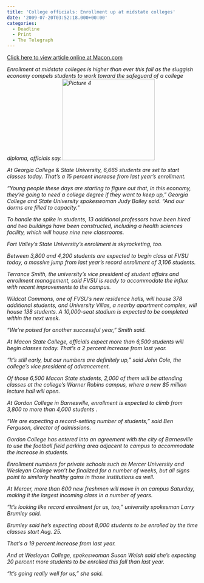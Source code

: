 ```yaml
---
title: 'College officials: Enrollment up at midstate colleges'
date: '2009-07-20T03:52:18.000+00:00'
categories:
  - Deadline
  - Print
  - The Telegraph
---
```


<a href="http://www.macon.com/2009/08/17/811998/college-officials-enrollment-numbers.html">Click here to view article online at Macon.com</a>

<em>Enrollment at midstate colleges is higher than ever this fall as the sluggish economy compels students to work toward the safeguard of a college diploma, officials say.<a href="{{ site.baseurl }}/assets/Picture-4.png"><img class="size-medium wp-image-164 alignright" title="Picture 4" src="{{ site.baseurl }}/assets/Picture-4.png" alt="Picture 4" width="244" height="214" /></a></em>

<em>At Georgia College &amp; State University, 6,665 students are set to start classes today. That’s a 15 percent increase from last year’s enrollment.</em>

<em>“Young people these days are starting to figure out that, in this economy, they’re going to need a college degree if they want to keep up,” Georgia College and State University spokeswoman Judy Bailey said. “And our dorms are filled to capacity."</em>

<em><!--more--></em>

<em>To handle the spike in students, 13 additional professors have been hired and two buildings have been constructed, including a health sciences facility, which will house nine new classrooms.</em>

<em>Fort Valley’s State University’s enrollment is skyrocketing, too.</em>

<em>Between 3,800 and 4,200 students are expected to begin class at FVSU today, a massive jump from last year’s record enrollment of 3,106 students.</em>

<em>Terrance Smith, the university’s vice president of student affairs and enrollment management, said FVSU is ready to accommodate the influx with recent improvements to the campus.</em>

<em>Wildcat Commons, one of FVSU’s new residence halls, will house 378 additional students, and University Villas, a nearby apartment complex, will house 138 students. A 10,000-seat stadium is expected to be completed within the next week.</em>

<em>“We’re poised for another successful year,” Smith said.</em>

<em>At Macon State College, officials expect more than 6,500 students will begin classes today. That’s a 2 percent increase from last year.</em>

<em>“It’s still early, but our numbers are definitely up,” said John Cole, the college’s vice president of advancement.</em>

<em>Of those 6,500 Macon State students, 2,000 of them will be attending classes at the college’s Warner Robins campus, where a new $5 million lecture hall will open.</em>

<em>At Gordon College in Barnesville, enrollment is expected to climb from 3,800 to more than 4,000 students .</em>

<em>“We are expecting a record-setting number of students,” said Ben Ferguson, director of admissions.</em>

<em>Gordon College has entered into an agreement with the city of Barnesville to use the football field parking area adjacent to campus to accommodate the increase in students.</em>

<em>Enrollment numbers for private schools such as Mercer University and Wesleyan College won’t be finalized for a number of weeks, but all signs point to similarly healthy gains in those institutions as well.</em>

<em>At Mercer, more than 600 new freshmen will move in on campus Saturday, making it the largest incoming class in a number of years.</em>

<em>“It’s looking like record enrollment for us, too,” university spokesman Larry Brumley said.</em>

<em>Brumley said he’s expecting about 8,000 students to be enrolled by the time classes start Aug. 25.</em>

<em>That’s a 19 percent increase from last year.</em>

<em>And at Wesleyan College, spokeswoman Susan Welsh said she’s expecting 20 percent more students to be enrolled this fall than last year.</em>

<em>“It’s going really well for us,” she said.</em>
